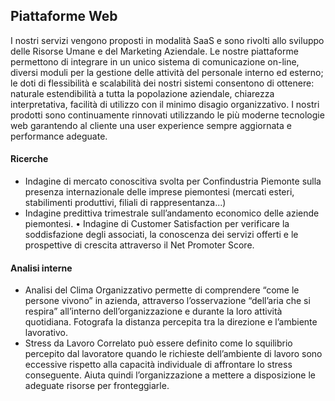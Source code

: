## Piattaforme Web
I nostri servizi vengono proposti in modalità SaaS e sono rivolti allo sviluppo delle Risorse Umane e del Marketing Aziendale.
Le nostre piattaforme permettono di integrare in un unico sistema di comunicazione on-line, diversi moduli per la gestione delle attività del personale interno ed esterno; le doti di flessibilità e scalabilità dei nostri sistemi consentono di ottenere: naturale estendibilità a tutta la popolazione aziendale, chiarezza interpretativa, facilità di utilizzo con il minimo disagio organizzativo.
I nostri prodotti sono continuamente rinnovati utilizzando le più moderne tecnologie web garantendo al cliente una user experience sempre aggiornata e performance adeguate.

<icon name="surveys"></icon>

#### Ricerche
* Indagine di mercato conoscitiva svolta per Confindustria Piemonte sulla presenza
internazionale delle imprese piemontesi (mercati esteri, stabilimenti produttivi, filiali di rappresentanza...)
* Indagine predittiva trimestrale sull’andamento economico delle aziende piemontesi.
• Indagine di Customer Satisfaction per verificare la soddisfazione degli associati, la
conoscenza dei servizi offerti e le prospettive di crescita attraverso il Net Promoter Score.

<icon name="internal-surveys"></icon>

#### Analisi interne
* Analisi del Clima Organizzativo permette di comprendere “come le persone vivono” in
azienda, attraverso l’osservazione “dell’aria che si respira” all’interno dell’organizzazione e durante la loro attività quotidiana. Fotografa la distanza percepita
tra la direzione e l’ambiente lavorativo.
* Stress da Lavoro Correlato può essere definito come lo squilibrio percepito dal
lavoratore quando le richieste dell’ambiente di lavoro sono eccessive rispetto alla
capacità individuale di affrontare lo stress conseguente. Aiuta quindi l’organizzazione a mettere a disposizione le adeguate risorse per fronteggiarle.
